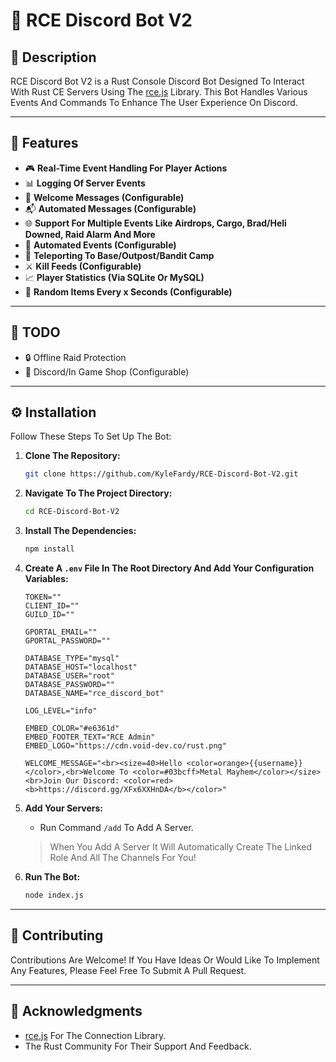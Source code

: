 # 🌟 RCE Discord Bot V2

## 📜 Description

RCE Discord Bot V2 is a Rust Console Discord Bot Designed To Interact With Rust CE Servers Using The [rce.js](https://github.com/b1nzeex/rce.js) Library. This Bot Handles Various Events And Commands To Enhance The User Experience On Discord.

---

## 🚀 Features

- 🎮 **Real-Time Event Handling For Player Actions**
- 📊 **Logging Of Server Events**
- 👋 **Welcome Messages (Configurable)**
- 📬 **Automated Messages (Configurable)**
- 🌐 **Support For Multiple Events Like Airdrops, Cargo, Brad/Heli Downed, Raid Alarm And More**
- 🔄 **Automated Events (Configurable)**
- 📍 **Teleporting To Base/Outpost/Bandit Camp**
- ⚔️ **Kill Feeds (Configurable)**
- 📈 **Player Statistics (Via SQLite Or MySQL)**
- 🎁 **Random Items Every x Seconds (Configurable)**

---

## 📝 TODO

- 🔒 Offline Raid Protection
- 🛒 Discord/In Game Shop (Configurable)

---

## ⚙️ Installation

Follow These Steps To Set Up The Bot:

1. **Clone The Repository:**
    ```bash
    git clone https://github.com/KyleFardy/RCE-Discord-Bot-V2.git
    ```

2. **Navigate To The Project Directory:**
    ```bash
    cd RCE-Discord-Bot-V2
    ```

3. **Install The Dependencies:**
    ```bash
    npm install
    ```

4. **Create A `.env` File In The Root Directory And Add Your Configuration Variables:**
    ```env
    TOKEN=""
    CLIENT_ID=""
    GUILD_ID=""

    GPORTAL_EMAIL=""
    GPORTAL_PASSWORD=""

    DATABASE_TYPE="mysql"
    DATABASE_HOST="localhost"
    DATABASE_USER="root"
    DATABASE_PASSWORD=""
    DATABASE_NAME="rce_discord_bot"

    LOG_LEVEL="info"

    EMBED_COLOR="#e6361d"
    EMBED_FOOTER_TEXT="RCE Admin"
    EMBED_LOGO="https://cdn.void-dev.co/rust.png"

    WELCOME_MESSAGE="<br><size=40>Hello <color=orange>{{username}}</color>,<br>Welcome To <color=#03bcff>Metal Mayhem</color></size><br>Join Our Discord: <color=red><b>https://discord.gg/XFx6XXHnDA</b></color>"
    ```

5. **Add Your Servers:**
   - Run Command `/add` To Add A Server.  
   > When You Add A Server It Will Automatically Create The Linked Role And All The Channels For You!

6. **Run The Bot:**
    ```bash
    node index.js
    ```

---

## 🤝 Contributing

Contributions Are Welcome! If You Have Ideas Or Would Like To Implement Any Features, Please Feel Free To Submit A Pull Request.

---

## 🙏 Acknowledgments

- [rce.js](https://github.com/b1nzeex/rce.js) For The Connection Library.
- The Rust Community For Their Support And Feedback.
